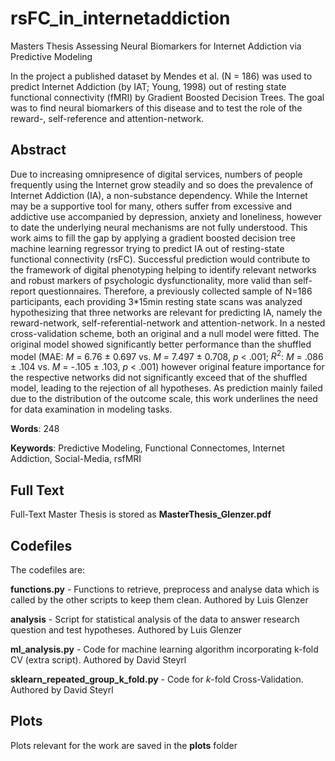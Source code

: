 # rsFC_in_internetaddiction

Masters Thesis Assessing Neural Biomarkers for Internet Addiction via Predictive Modeling

In the project a published dataset by Mendes et al. (N = 186) was used to predict Internet Addiction (by IAT; Young, 1998) out of resting state functional connectivity (fMRI) by Gradient Boosted Decision Trees. The goal was to find neural biomarkers of this disease and to test the role of the reward-, self-reference and attention-network.

## Abstract
Due to increasing omnipresence of digital services, numbers of people frequently using the Internet grow steadily and so does the prevalence of Internet Addiction (IA), a non-substance
dependency. While the Internet may be a supportive tool for many, others suffer from excessive and addictive use accompanied by depression, anxiety and loneliness, however to date the underlying
neural mechanisms are not fully understood. This work aims to fill the gap by applying a gradient boosted decision tree machine learning regressor trying to predict IA out of resting-state functional
connectivity (rsFC). Successful prediction would contribute to the framework of digital phenotyping helping to identify relevant networks and robust markers of psychologic dysfunctionality, more valid
than self-report questionnaires. Therefore, a previously collected sample of N=186 participants, each providing 3*15min resting state scans was analyzed hypothesizing that three networks are relevant
for predicting IA, namely the reward-network, self-referential-network and attention-network. In a nested cross-validation scheme, both an original and a null model were fitted. The original model
showed significantly better performance than the shuffled model (MAE: *M* = 6.76 ± 0.697 vs. *M* = 7.497 ± 0.708, *p* < .001; $R^2$: *M* = .086 ± .104 vs. *M* = -.105 ± .103, *p* < .001) however original feature
importance for the respective networks did not significantly exceed that of the shuffled model, leading to the rejection of all hypotheses. As prediction mainly failed due to the distribution of the
outcome scale, this work underlines the need for data examination in modeling tasks. 

**Words**: 248

**Keywords**: Predictive Modeling, Functional Connectomes, Internet Addiction, Social-Media, rsfMRI

## Full Text

Full-Text Master Thesis is stored as **MasterThesis_Glenzer.pdf**

## Codefiles
The codefiles are:

**functions.py** - Functions to retrieve, preprocess and analyse data which is called by the other scripts to keep them clean. Authored by Luis Glenzer

**analysis** - Script for statistical analysis of the data to answer research question and test hypotheses. Authored by Luis Glenzer

**ml_analysis.py** - Code for machine learning algorithm incorporating k-fold CV (extra script). Authored by David Steyrl 

**sklearn_repeated_group_k_fold.py**  - Code for *k*-fold Cross-Validation. Authored by David Steyrl

## Plots

Plots relevant for the work are saved in the **plots** folder
